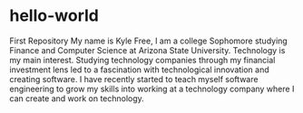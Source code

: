 # hello-world
First Repository
My name is Kyle Free, I am a college Sophomore studying Finance and Computer Science at Arizona State University. Technology is my main interest. Studying technology companies through my financial investment lens led to a fascination with technological innovation and creating software. I have recently started to teach myself software engineering to grow my skills into working at a technology company where I can create and work on technology.
